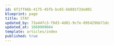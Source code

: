 ```yaml
---
id: 6f1ff66b-4175-45fb-bc65-bb881f2de801
blueprint: page
title: STAY
updated_by: 73a44fc3-f8d3-4d01-9c7e-095429bb71dc
updated_at: 1660909664
template: articles/index
published: true
---
```

